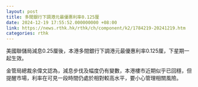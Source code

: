 ```yaml
---
layout: post
title: 多間銀行下調港元最優惠利率0.125厘
date: 2024-12-19 17:55:52.000000000 +08:00
link: https://news.rthk.hk/rthk/ch/component/k2/1784219-20241219.htm
categories: rthk
---
```


美國聯儲局減息0.25厘後，本港多間銀行下調港元最優惠利率0.125厘，下星期一起生效。

金管局總裁余偉文認為，減息步伐及幅度仍有變數，本港樓市近期似乎已回穩，但提醒市場，利率在可見一段時間仍處於相對較高水平，要小心管理相關風險。
